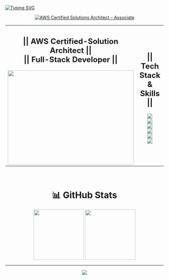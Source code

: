 [![Typing SVG](https://readme-typing-svg.demolab.com?font=Fira+Code&pause=1000&center=true&width=1000&lines=Hey,+i+am+Shashi+👋)](https://git.io/typing-svg)

<!-- Banner / Intro -->

<p align="center">
  <a href="https://www.credly.com/badges/088a49f1-3f81-41cf-ae46-516c3a1db271/public_url">
    <img src="https://img.shields.io/badge/AWS%20SAA-Certified-orange?logo=amazon-aws&logoColor=white" alt="AWS Certified Solutions Architect – Associate"/>
  </a>
</p>

<table width="100%" align="center" >
  <tr>
    <!-- Left Side: Banner / Intro -->
    <td width="50%" align="center">
      <h2>|| AWS Certified-Solution Architect ||<br>|| Full-Stack Developer ||</h2>
      <img src="https://user-images.githubusercontent.com/74038190/235224431-e8c8c12e-6826-47f1-89fb-2ddad83b3abf.gif" width="400" height="300"/>
    </td>
    <td width="50%" align="center">
      <h2>|| Tech Stack & Skills ||</h2>
      <p>
        <img src="https://skillicons.dev/icons?i=python,cpp,linux,bash,c,vim,bun" /><br>
        <img src="https://skillicons.dev/icons?i=html,css,js,ts,nodejs,express,mongodb" /><br>
        <img src="https://skillicons.dev/icons?i=mysql,postgres,nextjs,tailwind,prisma,react,githubactions" /><br>
        <img src="https://skillicons.dev/icons?i=aws,docker,kubernetes,kafka,vercel,git,github" /><br>
        <img src="https://skillicons.dev/icons?i=kali,yarn,azure,debian,dynamodb,firebase,ai" /><br>
        <img src="https://skillicons.dev/icons?i=nginx,npm,pnpm,postman,redhat,terraform,ubuntu" /><br>
      </p>
    </td>
  </tr>
</table>



<br>
<h1 align="center">📊 GitHub Stats </h1>
 

<p align="center">
  <img src="https://github-readme-streak-stats.herokuapp.com/?user=SHASHI9705&theme=tokyonight" height="160"/>
  <img src="https://github-readme-stats.vercel.app/api/top-langs/?username=SHASHI9705&layout=compact&theme=tokyonight" height="160"/>
</p>

<p align="center">
  
</p>

---
<p align="center">
  <a href="https://forthebadge.com">
    <img src="https://forthebadge.com/images/badges/code-it-break-it-fix-it.svg" />
  </a>
</p>


